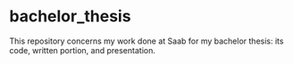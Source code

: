 # bachelor_thesis
This repository concerns my work done at Saab for my bachelor thesis: its code, written portion, and presentation.
